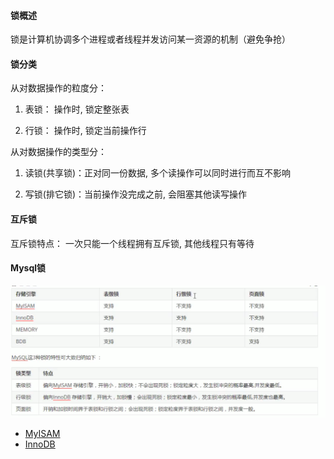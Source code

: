 #### 锁概述

锁是计算机协调多个进程或者线程并发访问某一资源的机制（避免争抢）

#### 锁分类

从对数据操作的粒度分：

1. 表锁： 操作时, 锁定整张表

2. 行锁： 操作时, 锁定当前操作行

从对数据操作的类型分：

1. 读锁(共享锁)：正对同一份数据, 多个读操作可以同时进行而互不影响

2. 写锁(排它锁)：当前操作没完成之前, 会阻塞其他读写操作

#### 互斥锁
互斥锁特点：
一次只能一个线程拥有互斥锁, 其他线程只有等待

#### Mysql锁


![avatar](images/1.png)


* [MyISAM](MyISAM.md) 
* [InnoDB](InnoDB.md) 







